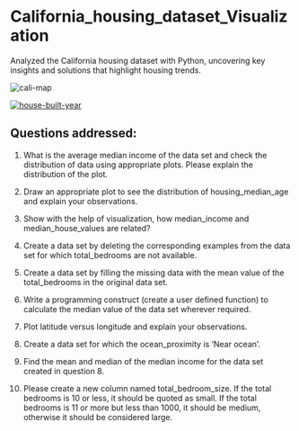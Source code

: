 # California_housing_dataset_Visualization

Analyzed the California housing dataset with Python, uncovering key insights and solutions that highlight housing trends.

<img src="https://i.ibb.co/5L5hqSS/cali-map.png" alt="cali-map" border="0"></a>

<a href="https://ibb.co/TKyzbvB"><img src="https://i.ibb.co/WDCSPxW/house-built-year.png" alt="house-built-year" border="0"></a>
## Questions addressed:
1. What is the average median income of the data set and check the distribution of data using appropriate plots. Please explain the distribution of the plot.
2. Draw an appropriate plot to see the distribution of housing_median_age and explain your observations.
3. Show with the help of visualization, how median_income and median_house_values are related?
4. Create a data set by deleting the corresponding examples from the data set for which total_bedrooms are not available.
5. Create a data set by filling the missing data with the mean value of the total_bedrooms in the original data set.

6. Write a programming construct (create a user defined function) to calculate the median value of the data set wherever required.

7. Plot latitude versus longitude and explain your observations.

8. Create a data set for which the ocean_proximity is ‘Near ocean’.

9. Find the mean and median of the median income for the data set created in question 8.

10. Please create a new column named total_bedroom_size. If the total bedrooms is 10 or less, it should be quoted as small. If the total bedrooms is 11 or more but less than 1000, it should be medium, otherwise it should be considered large.



